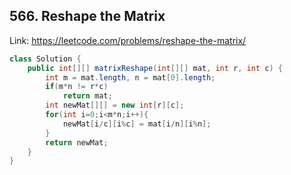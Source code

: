 ## 566. Reshape the Matrix
Link: https://leetcode.com/problems/reshape-the-matrix/

```java
class Solution {
    public int[][] matrixReshape(int[][] mat, int r, int c) {
        int m = mat.length, n = mat[0].length;
        if(m*n != r*c)
            return mat;
        int newMat[][] = new int[r][c];
        for(int i=0;i<m*n;i++){
            newMat[i/c][i%c] = mat[i/n][i%n];
        }
        return newMat;
    }
}

```